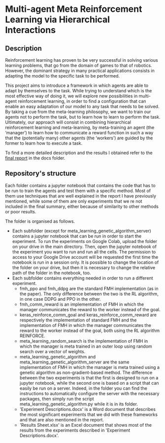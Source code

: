 # Multi-agent Meta Reinforcement Learning via Hierarchical Interactions
## Description
Reinforcement learning has proven to be very successful in solving various learning problems, that go from the domain of games to that of robotics. However, the dominant strategy in many practical applications consists in adapting the model to the specific task to be performed.

This project aims to introduce a framework in which agents are able to adapt by themselves to the task. While trying to understand which is the most effective way of doing it, we will explore new possibilities in multi-agent reinforcement learning, in order to find a configuration that can enable an easy adaptation of our model to any task that needs to be solved. By taking a cue from the meta-learning philosophy, we want to train our agents not to perform the task, but to learn how to learn to perform the task. Ultimately, our approach will consist in combining hierarchical reinforcement learning and meta-learning, by meta-training an agent (the ‘manager’) to learn how to communicate a reward function in such a way that the (potentially many) other agents (the ‘workers’) are guided by the former to learn how to execute a task.

To find a more detailed description and the results I obtained refer to the [final report](https://github.com/oraziorillo/Multi-AgentRLHierarchical/blob/main/docs/final-report.pdf) in the docs folder.

## Repository's structure
Each folder contains a jupyter notebook that contains the code that has to be run to train the agents and test them with a specific method. Most of them use techniques that are well explained in the report I have previously mentioned, while some of them are only experiments that we    re not included in the final summary, either because of similarity to other methods or poor results.


The folder is organised as follows.

- Each subfolder (except for meta_learning_genetic_algorithm_server) contains a jupyter notebook that can be run in order to start the experiment. To run the experiments on Google Colab, upload the folder on your drive in the main directory. Then, open the jupyter notebook of the experiment you want to run and run all the cells. The permission to access to your Google Drive account will be requested the first time the notebook is run in a session only. It is possible to change the location of the folder on your drive, but then it is necessary to change the relative path of the folder in the notebook, too.
- Each subfolder contains everything needed in order to run a different experiment.
  - fmh_ppo and fmh_ddpg are the standard FMH implementation (as in the paper). The only difference between the two is the RL algorithm, in one case DDPG and PPO in the other.
  - fmh_comm_reward is an implementation of FMH in which the manager communicates the reward to the worker instead of the goal.
  - keras_reinforce_comm_goal and keras_reinforce_comm_reward are respectively the implementation of standard FMH and the implementation of FMH in which the manager communicates the reward to the worker instead of the goal, both using the RL algorithm REINFORCE.
  - meta_learning_random_search is the implementation of FMH in which the manager is meta trained in an outer loop using random search over a vector of weights.
  - meta_learning_genetic_algorithm and meta_learning_genetic_algorithm_server are the same implementation of FMH in which the manager is meta trained using a genetic algorithm as non-gradient-based method. The difference between the two experiments is that the first is designed to run on a jupyter notebook, while the second one is based on a script that can easily be run on a server. Indeed, in the folder you can find the instructions to automatically configure the server with the necessary packages, then simply run the script meta_learning_genetic_algorithm.py while it is in its folder.
  - 'Experiment Descriptions.docx' is a Word document that describes the most significant experiments that we did with these frameworks and that are also mentioned in the report.
  - 'Results Sheet.xlsx' is an Excel document that shows most of the results from the experiments described in 'Experiment Descriptions.docx'.
